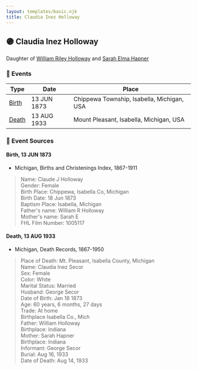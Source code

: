 ```yaml
---
layout: templates/basic.njk
title: Claudia Inez Holloway
---
```

## 🟣 Claudia Inez Holloway

Daughter of [William Riley Holloway](/people/9/90949012) and [Sarah Elma Hapner](/people/2/20173654)

### 📆 Events

Type | Date | Place
------ | ------ | ------
[Birth](#event-4603f4a1-d974-4a81-8381-2757e41824a0) | 13 JUN 1873 | Chippewa Township, Isabella, Michigan, USA
[Death](#event-a7cec0bb-c615-4205-bf6f-527b173fc9a3) | 13 AUG 1933 | Mount Pleasant, Isabella, Michigan, USA

### 📰 Event Sources

#### <a id="event-4603f4a1-d974-4a81-8381-2757e41824a0"></a> Birth, 13 JUN 1873
* Michigan, Births and Christenings Index, 1867-1911
>   
  > Name: Claude J Holloway  
  > Gender: Female  
  > Birth Place: Chippewa, Isabella Co, Michigan  
  > Birth Date: 18 Jun 1873  
  > Baptism Place: Isabella, Michigan  
  > Father's name: William R Holloway  
  > Mother's name: Sarah E  
  > FHL Film Number: 1005117

#### <a id="event-a7cec0bb-c615-4205-bf6f-527b173fc9a3"></a> Death, 13 AUG 1933
* Michigan, Death Records, 1867-1950
>   
  > Place of Death: Mt. Pleasant, Isabella County, Michigan  
  > Name: Claudia Inez Secor  
  > Sex: Female  
  > Color: White  
  > Marital Status: Married  
  > Husband: George Secor  
  > Date of Birth: Jan 18 1873  
  > Age: 60 years, 6 months, 27 days  
  > Trade: At home  
  > Birthplace Isabella Co., Mich  
  > Father: William Holloway  
  > Birthplace: Indiana  
  > Mother: Sarah Hapner  
  > Birthplace: Indiana  
  > Informant: George Secor  
  > Burial: Aug 16, 1933  
  > Date of Death: Aug 14, 1933